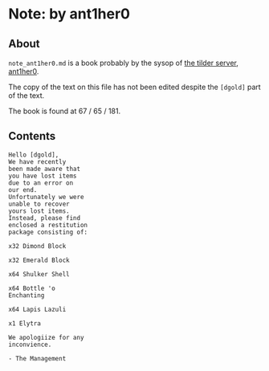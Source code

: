 # Note: by ant1her0

## About
`note_ant1her0.md` is a book probably by the sysop of [the tilder server](https://mc.tildeverse.org), [ant1her0](https://namemc.com/profile/ant1her0.1).

The copy of the text on this file has not been edited despite the `[dgold]` part of the text.

The book is found at 67 / 65 / 181.

## Contents
```
Hello [dgold],
We have recently
been made aware that
you have lost items
due to an error on
our end.
Unfortunately we were
unable to recover
yours lost items.
Instead, please find
enclosed a restitution
package consisting of:

x32 Dimond Block

x32 Emerald Block

x64 Shulker Shell

x64 Bottle 'o
Enchanting

x64 Lapis Lazuli

x1 Elytra

We apologiize for any
inconvience.

- The Management
```